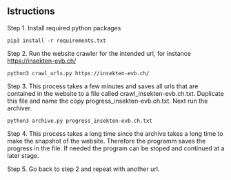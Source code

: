 ## Istructions
Step 1. Install required python packages
```
pip3 install -r requirements.txt
```
Step 2. Run the website crawler for the intended url, for instance https://insekten-evb.ch/
```
python3 crawl_urls.py https://insekten-evb.ch/
```
Step 3. This process takes a few minutes and saves all urls that are contained in the website to a file called crawl_insekten-evb.ch.txt. Duplicate this file and name the copy progress_insekten-evb.ch.txt. Next run the archiver.
```
python3 archive.py progress_insekten-evb.ch.txt
```
Step 4. This process takes a long time since the archive takes a long time to make the snapshot of the website. Therefore the programm saves the progress in the file. If needed the program can be stoped and continued at a later stage.

Step 5. Go back to step 2 and repeat with another url.